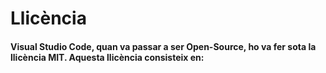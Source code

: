 <!-- TITLE: Llicència -->
<!-- SUBTITLE: Explicació de les Llicència -->

# Llicència

<h4>Visual Studio Code, quan va passar a ser Open-Source, ho va fer sota la llicència MIT. Aquesta llicència consisteix en:</h4>
